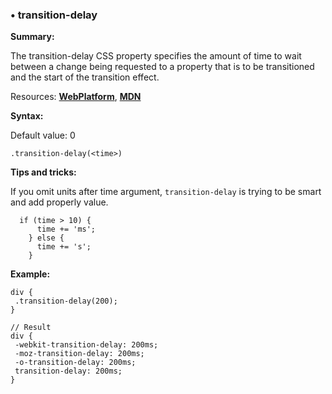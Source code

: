 ### <a name="transition-delay"></a> &#8226; transition-delay
**Summary:**

The transition-delay CSS property specifies the amount of time to wait between a change being requested to a property that is to be transitioned and the start of the transition effect.

Resources: **[WebPlatform](http://docs.webplatform.org/wiki/css/properties/transition-delay)**, **[MDN](https://developer.mozilla.org/en-US/docs/Web/CSS/transition-delay)**

**Syntax:**
  
  Default value: 0

    .transition-delay(<time>)

**Tips and tricks:**

  If you omit units after time argument, `transition-delay` is trying to be smart and add properly value.

      if (time > 10) {
          time += 'ms';
        } else {
          time += 's';
        }

**Example:**

    div {
     .transition-delay(200);
    }
    
    // Result
    div {
     -webkit-transition-delay: 200ms;
     -moz-transition-delay: 200ms;
     -o-transition-delay: 200ms;
     transition-delay: 200ms;
    }


